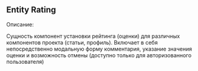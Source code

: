 ## Entity Rating 

Описание:

Сущность компонент установки рейтинга (оценки) для различных компонентов проекта (статьи, профиль). Включает в себя непосредственно модальную форму комментария, указание значения оценки и возможность отмены (доступно только для авторизованного пользователя)